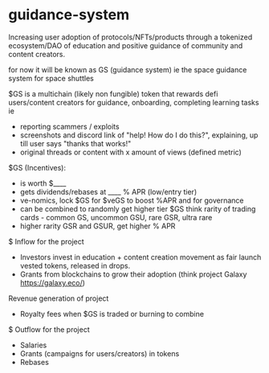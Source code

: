 # guidance-system
Increasing user adoption of protocols/NFTs/products through a tokenized ecosystem/DAO of education and positive guidance of community and content creators.

for now it will be known as GS (guidance system) ie the space guidance system for space shuttles

$GS is a multichain (likely non fungible) token that rewards defi users/content creators for guidance, onboarding, completing learning tasks ie
- reporting scammers / exploits 
- screenshots and discord link of "help! How do I do this?", explaining, up till user says "thanks that works!"
- original threads or content with x amount of views (defined metric)

$GS (Incentives):
- is worth $____
- gets dividends/rebases at ____ % APR (low/entry tier)
- ve-nomics, lock $GS for $veGS to boost %APR and for governance
- can be combined to randomly get higher tier $GS think rarity of trading cards - common GS, uncommon GSU, rare GSR, ultra rare
- higher rarity GSR and GSUR, get higher % APR

$ Inflow for the project 
- Investors invest in education + content creation movement as fair launch vested tokens, released in drops.
- Grants from blockchains to grow their adoption (think project Galaxy https://galaxy.eco/)

Revenue generation of project
- Royalty fees when $GS is traded or burning to combine

$ Outflow for the project
- Salaries
- Grants (campaigns for users/creators) in tokens
- Rebases 
